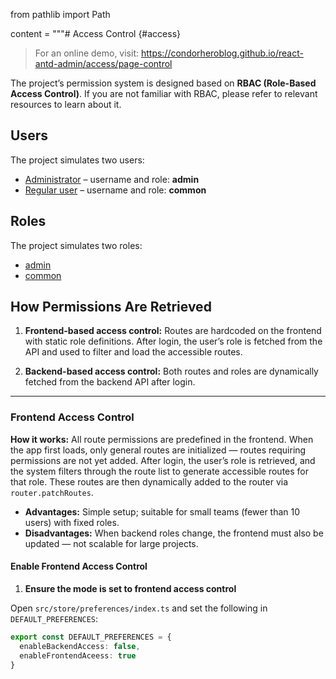 from pathlib import Path

content = """# Access Control {#access}

> For an online demo, visit: https://condorheroblog.github.io/react-antd-admin/access/page-control

The project’s permission system is designed based on **RBAC (Role-Based Access Control)**.
If you are not familiar with RBAC, please refer to relevant resources to learn about it.

## Users

The project simulates two users:

- [Administrator](https://github.com/condorheroblog/react-antd-admin/blob/9bfbd987341e14e61757885a7426b0f88481f78c/fake/user.fake.ts#L21) – username and role: **admin**
- [Regular user](https://github.com/condorheroblog/react-antd-admin/blob/9bfbd987341e14e61757885a7426b0f88481f78c/fake/user.fake.ts#L33) – username and role: **common**

## Roles

The project simulates two roles:

- [admin](https://github.com/condorheroblog/react-antd-admin/blob/9bfbd987341e14e61757885a7426b0f88481f78c/fake/user.fake.ts#L21)
- [common](https://github.com/condorheroblog/react-antd-admin/blob/9bfbd987341e14e61757885a7426b0f88481f78c/fake/user.fake.ts#L33)

## How Permissions Are Retrieved

1. **Frontend-based access control:**
   Routes are hardcoded on the frontend with static role definitions. After login, the user’s role is fetched from the API and used to filter and load the accessible routes.

2. **Backend-based access control:**
   Both routes and roles are dynamically fetched from the backend API after login.

---

### Frontend Access Control

**How it works:**
All route permissions are predefined in the frontend. When the app first loads, only general routes are initialized — routes requiring permissions are not yet added.
After login, the user’s role is retrieved, and the system filters through the route list to generate accessible routes for that role. These routes are then dynamically added to the router via `router.patchRoutes`.

- **Advantages:** Simple setup; suitable for small teams (fewer than 10 users) with fixed roles.
- **Disadvantages:** When backend roles change, the frontend must also be updated — not scalable for large projects.

#### Enable Frontend Access Control

1. **Ensure the mode is set to frontend access control**

Open `src/store/preferences/index.ts` and set the following in `DEFAULT_PREFERENCES`:

```ts
export const DEFAULT_PREFERENCES = {
  enableBackendAccess: false,
  enableFrontendAceess: true
}
```
